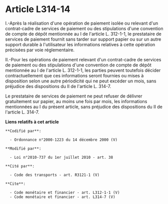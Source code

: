# Article L314-14

I.-Après la réalisation d'une opération de paiement isolée ou relevant d'un contrat-cadre de services de paiement ou des
stipulations d'une convention de compte de dépôt mentionnée au I de l'article L. 312-1-1, le prestataire de services de
paiement fournit sans tarder sur support papier ou sur un autre support durable à l'utilisateur les informations relatives à
cette opération précisées par voie réglementaire. 

II.-Pour les opérations de paiement relevant d'un contrat-cadre de services de paiement ou des stipulations d'une convention
de compte de dépôt mentionnée au I de l'article L. 312-1-1, les parties peuvent toutefois décider contractuellement que ces
informations seront fournies ou mises à disposition selon une autre périodicité qui ne peut excéder un mois, sans préjudice
des dispositions du II de l'article L. 314-7. 

Le prestataire de services de paiement ne peut refuser de délivrer gratuitement sur papier, au moins une fois par mois, les
informations mentionnées au I du présent article, sans préjudice des dispositions du II de l'article L. 314-7.

**Liens relatifs à cet article**

	**Codifié par**:

	  - Ordonnance n°2000-1223 du 14 décembre 2000 (V)

	**Modifié par**:

	  - Loi n°2010-737 du 1er juillet 2010 - art. 38

	**Cité par**:

	  - Code des transports - art. R3121-1 (V)

	**Cite**:

	  - Code monétaire et financier - art. L312-1-1 (V)
	  - Code monétaire et financier - art. L314-7 (V)
